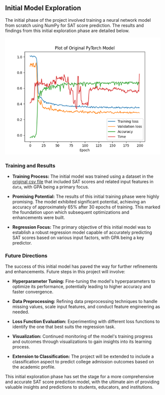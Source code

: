## Initial Model Exploration

The initial phase of the project involved training a neural network model from scratch using NumPy for SAT score prediction. The results and findings from this initial exploration phase are detailed below.

<img src="../plotting_results/sat_regression_frame_plot.png" width="600"/>

### Training and Results

- **Training Process:** The initial model was trained using a dataset in the [original csv file](../data/GPA_Small.csv) that included SAT scores and related input features in `data`, with GPA being a primary focus.

- **Promising Potential:** The results of this initial training phase were highly promising. The model exhibited significant potential, achieving an accuracy of approximately 65% after 30 epochs of training. This marked the foundation upon which subsequent optimizations and enhancements were built.

- **Regression Focus:** The primary objective of this initial model was to establish a robust regression model capable of accurately predicting SAT scores based on various input factors, with GPA being a key predictor.

### Future Directions

The success of this initial model has paved the way for further refinements and enhancements. Future steps in this project will involve:

- **Hyperparameter Tuning:** Fine-tuning the model's hyperparameters to optimize its performance, potentially leading to higher accuracy and faster convergence.

- **Data Preprocessing:** Refining data preprocessing techniques to handle missing values, scale input features, and conduct feature engineering as needed.

- **Loss Function Evaluation:** Experimenting with different loss functions to identify the one that best suits the regression task.

- **Visualization:** Continued monitoring of the model's training progress and outcomes through visualizations to gain insights into its learning process.

- **Extension to Classification:** The project will be extended to include a classification aspect to predict college admission outcomes based on the academic profile.

This initial exploration phase has set the stage for a more comprehensive and accurate SAT score prediction model, with the ultimate aim of providing valuable insights and predictions to students, educators, and institutions.

